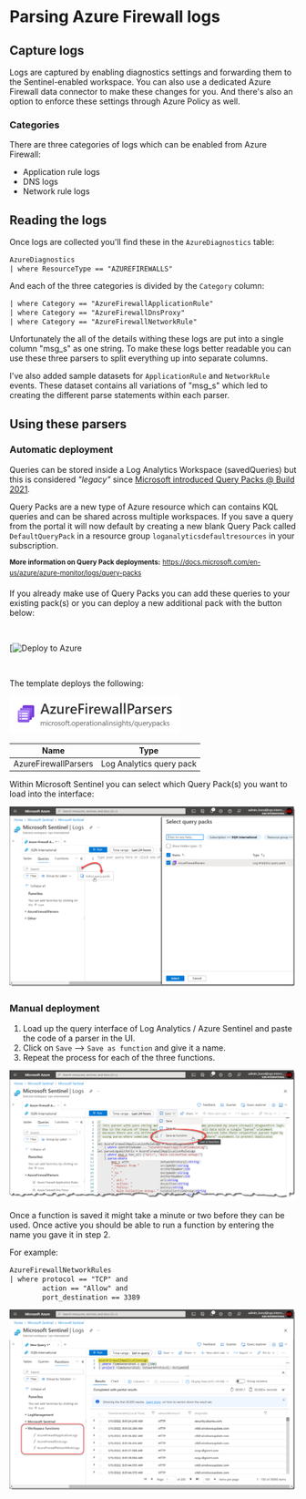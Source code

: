# Parsing Azure Firewall logs

## Capture logs

Logs are captured by enabling diagnostics settings and forwarding them to the Sentinel-enabled workspace. You can also use a dedicated Azure Firewall data connector to make these changes for you. And there's also an option to enforce these settings through Azure Policy as well.

### Categories

There are three categories of logs which can be enabled from Azure Firewall:

* Application rule logs
* DNS logs
* Network rule logs

## Reading the logs

Once logs are collected you'll find these in the `AzureDiagnostics` table:

```
AzureDiagnostics
| where ResourceType == "AZUREFIREWALLS"
```

And each of the three categories is divided by the `Category` column:

```
| where Category == "AzureFirewallApplicationRule"
| where Category == "AzureFirewallDnsProxy"
| where Category == "AzureFirewallNetworkRule"
```

Unfortunately the all of the details withing these logs are put into a single column "msg_s" as one string. To make these logs better readable you can use these three parsers to split everything up into separate columns.

I've also added sample datasets for `ApplicationRule` and `NetworkRule` events. These dataset contains all variations of "msg_s" which led to creating the different parse statements within each parser.

## Using these parsers

### Automatic deployment

Queries can be stored inside a Log Analytics Workspace (savedQueries) but this is considered _"legacy"_ since [Microsoft introduced Query Packs @ Build 2021](https://techcommunity.microsoft.com/t5/azure-monitor-blog/what-s-new-in-azure-monitor-build-2021/ba-p/2366286).

Query Packs are a new type of Azure resource which can contains KQL queries and can be shared across multiple workspaces. If you save a query from the portal it will now default by creating a new blank Query Pack called `DefaultQueryPack` in a resource group `loganalyticsdefaultresources` in your subscription.

<sup>**More information on Query Pack deployments:**</sup> <sup>https://docs.microsoft.com/en-us/azure/azure-monitor/logs/query-packs</sup>

If you already make use of Query Packs you can add these queries to your existing pack(s) or you can deploy a new additional pack with the button below:

<br>

[![Deploy to Azure](https://portal.azure.com/#create/Microsoft.Template/uri/https%3A%2F%2Fraw.githubusercontent.com%2FTheCloudScout%2FAzure-Sentinel%2Fmaster%2FParsers%2FAzureFirewall%2FARM%2FAzureFirewallParser-QueryPack-template.json)

<br>

The template deploys the following:

<img src="images/querypack-icon.png" width="300"/>

| Name | Type |
| --- | --- |
| AzureFirewallParsers | Log Analytics query pack |

Within Microsoft Sentinel you can select which Query Pack(s) you want to load into the interface:

![](images/querypack-select.png)

### Manual deployment

1. Load up the query interface of Log Analytics / Azure Sentinel and paste the code of a parser in the UI.
2. Click on `Save` --> `Save as function` and give it a name.
3. Repeat the process for each of the three functions.

![](images/function-save.png)

Once a function is saved it might take a minute or two before they can be used. Once active you should be able to run a function by entering the name you gave it in step 2.

For example:

```
AzureFirewallNetworkRules
| where protocol == "TCP" and
        action == "Allow" and
        port_destination == 3389
```
![](images/function-use.png)
